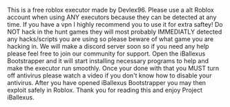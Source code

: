 This is a free roblox executor made by Devlex96. Please use a alt Roblox account when using ANY executors because they can be detected at any time. If you have a vpn I highly recommend you to use it for extra saftey!
Do NOT hack in the hunt games they will most probably IMMEDIATLY detected any hacks/scripts you are using so please beware of what game you are hacking in.
We will make a discord server soon so if you need any help please feel free to join our community for support.
Open the iBallexus Bootstrapper and it will start installing necessary programs to help and make the executor run smoothly. Once your done with that you MUST turn off antivirus please watch a video if you don't know how to disable your antivirus.
After you have opened iBallexus Bootstrapper you may then exploit safely in Roblox. Thank you for reading this and enjoy Project iBallexus.
